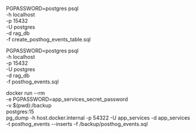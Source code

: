 PGPASSWORD=postgres psql \
  -h localhost \
  -p 15432 \
  -U postgres \
  -d rag_db \
  -f create_posthog_events_table.sql


PGPASSWORD=postgres psql \
  -h localhost \
  -p 15432 \
  -U postgres \
  -d rag_db \
  -f posthog_events.sql


  

<!-- to dowload daata from db -->
  docker run --rm \
  -e PGPASSWORD=app_services_secret_password \
  -v $(pwd):/backup \
  postgres:15 \
  pg_dump -h host.docker.internal -p 54322 -U app_services -d app_services \
  -t posthog_events --inserts -f /backup/posthog_events.sql